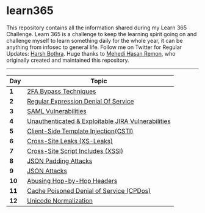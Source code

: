 # learn365

This repository contains all the information shared during my Learn 365 Challenge. Learn 365 is a challenge to keep the learning spirit going on and challenge myself to learn something daily for the whole year, it can be anything from infosec to general life. Follow me on Twitter for Regular Updates: [Harsh Bothra](https://twitter.com/harshbothra_). Huge thanks to [Mehedi Hasan Remon](https://twitter.com/remonsec), who originally created and maintained this repository. 
___


Day | Topic
--- | ---
**1** |  [2FA Bypass Techniques](/day1.md)
**2** | [Regular Expression Denial Of Service](/day2.md)
**3** | [SAML Vulnerabilities](/day3.md)
**4** | [Unauthenticated & Exploitable JIRA Vulnerabilities ](/day4.md)
**5** | [Client-Side Template Injection(CSTI)](/day5.md)
**6** | [Cross-Site Leaks (XS-Leaks)](/day6.md)
**7** | [Cross-Site Script Includes (XSSI)](/day7.md)
**8** | [JSON Padding Attacks](/day8.md)
**9** | [JSON Attacks](/day9.md)
**10** | [Abusing Hop-by-Hop Headers](/day10.md)
**11** | [Cache Poisoned Denial of Service (CPDos)](/day11.md)
**12** | [Unicode Normalization](/day12.md)